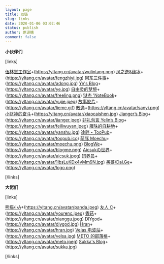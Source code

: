 ```yaml
---
layout: page
title: 友链
slug: links
date: 2020-01-06 03:02:46
status: publish
author: 原谅糖
comment: false
---
```


**小伙伴们**

[links]

[伍林堂工作室](https://www.wulintang.cn)+(https://yltang.cn/avatar/wulintang.png)
[风之逸&缘冰](https://www.tryboy.org)+(https://yltang.cn/avatar/fengzhiyi.jpg)
[阿东三件事](https://sanjianshi.xyz/)+(https://yltang.cn/avatar/adong.jpg)
[Ye's Blog](https://imyee.cn)+(https://yltang.cn/avatar/ye.jpg)
[自由灵的梦境](https://lemonadorable.gitee.io/)+(https://yltang.cn/avatar/freeling.png)
[狱杰 'NoteBook](https://yujienb.cn/)+(https://yltang.cn/avatar/yujie.jpeg)
[故事胶片](https://toc.lieme.cn/)+(https://yltang.cn/avatar/lieme.gif)
[散逸](https://eee.run/)+(https://yltang.cn/avatar/sanyi.png)
[小财神的奋斗](http://caisixiang.com/)+(https://yltang.cn/avatar/xiaocaishen.jpg)
[Jianger’s Blog](https://jianger.space/)+(https://yltang.cn/avatar/jianger.jpeg)
[非礼勿言 Yelin’s Blog](https://feiliwuyan.com/)+(https://yltang.cn/avatar/feiliwuyan.jpeg)
[雁陎的自耕地](https://www.sitstars.com)+(https://yltang.cn/avatar/yanshu.jpg)
[途畔 - TooPub](https://too.pub/)+(https://yltang.cn/avatar/toopub.ico)
[萌豚 Moechu](https://moechu.cn/)+(https://yltang.cn/avatar/moechu.png)
[BlogWe](https://blogwe.com/)+(https://yltang.cn/avatar/blogme.png)
[Aicsukの世界](https://www.aicsuk.moe/)+(https://yltang.cn/avatar/aicsuk.jpeg)
[饲养员](https://guaiwola.com/)+(https://yltang.cn/avatar/1lbsLuKDx4vMm9N.jpg)
[呆哥/Dai.Ge](https://Dai.Ge)+(https://yltang.cn/avatar/logo.png)

[/links]

**大佬们**

[links]

[熊猫小A](https://blog.imalan.cn/)+(https://yltang.cn/avatar/panda.jpeg)
[友人 C](https://www.ihewro.com/)+(https://yltang.cn/avatar/yourenc.jpeg)
[香菇](https://siitake.cn)+(https://yltang.cn/avatar/xianggu.jpeg)
[DIYgod](https://diygod.me/)+(https://yltang.cn/avatar/diygod.jpg)
[Hran](https://get233.com/)+(https://yltang.cn/avatar/hran.jpg)
[Velas 电波站](https://www.velasx.com/)+(https://yltang.cn/avatar/velsa.jpg)
[METO 的部落格](https://i-meto.com/)+(https://yltang.cn/avatar/meto.jpeg)
[Sukka's Blog](https://blog.skk.moe)+(https://yltang.cn/avatar/sukka.jpg)

[/links]
